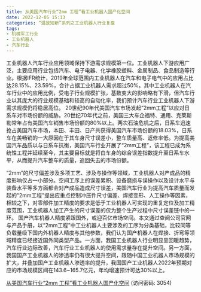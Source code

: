 ```yaml
---
title: 从美国汽车行业“2mm 工程”看工业机器人国产化空间
date: 2022-12-05 15:13
categories: “温故知新”系列之工业机器人行业复盘
tags:
- 机械军工行业
- 工业机器人
- 汽车行业
---
```

工业机器人汽车行业应用领域保持下游需求规模第一位。工业机器人下游应用广泛，主要应用行业包括汽车、电子电器、化学橡胶塑料、金属制品、食品制造等行业。根据IFR统计，2019年全球范围内工业机器人在汽车和电子电气中的应用占比达28.15%、23.59%，合计占据工业机器人需求超过50%。其中工业机器人在汽车行业中的应用比例，受电子行业规模扩张，基数变大的影响略有下滑，但汽车行业以其庞大的行业规模基础和较高的自动化率，我们预计汽车行业工业机器人下游需求规模仍将稳居高位。
20世纪90年代美国汽车市场发起“2mm工程”以应对日系车对市场份额的威胁。20世纪70年代之前，美国三大车企福特、通用、克莱斯勒常年占有美国汽车销售市场份额的80%以上。两次石油危机之后，日系车迅速抢占美国汽车市场，本田、丰田、日产共获得美国汽车市场份额的18.03%，日系车在美畅销的一大原因在于其车身尺寸误差小，整车质量高、返修率低。为提高美国汽车品质以与日系车抗衡，美国汽车行业开展了“2mm工程”，该工程已成为系统性工程并延续至今，其主要目标就是将白车身的综合误差指数提升至日系车水平，从而提升汽车整车的质量，追回失去的市场份额。
<!-- more -->
“2mm”的尺寸偏差涉及多项工艺、涉及与操作等领域，工业机器人对产成品的精度影响仅占一小部分。空间工序上的误差累积、设备磨损与误操作以及设计水平与装备水平等多方面都会对产成品造成尺寸误差，美国汽车行业为提高汽车质量而发起的“2mm工程”提出应重点控制冲压件尺寸偏差、焊接变形、人工操作等因素，相较之下，对零部件加工精度的要求是低于工业机器人可实现的重复定位及加工精度范围，工业机器人加工产生的尺寸误差的仅为整个生产过程中尺寸误差链中的一环。
国产汽车机器人精度紧跟国外，或迎百亿市场空间。本文通过查阅公司官网与产品手册，以“2mm工程”中工业机器人主要涉及的工序为分类基础，比较同等负载量级下国内外机器人精度与其他参数，我们认为国产机器人在焊接、折弯等领域精度已经接近国外同类型产品。一方面，我国工业机器人行业明显呈回暖趋势，汽车行业边际改善，汽车行业工业机器人的使用需求量存在提升空间。另一方面，我国国产工业机器人的渗透率仍有很大提升空间，跟随中国工业机器人市场规模的扩大，并叠加国产工业机器人渗透率的提升，我国国产工业机器人2022年预期对应的市场规模区间在143.6~165.7亿元，年均增速预计可达30%以上。

[从美国汽车行业“2mm 工程”看工业机器人国产化空间](https://url12.ctfile.com/f/3948612-740527293-878161?p=3054)
(访问密码: 3054)

